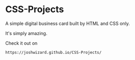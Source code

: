 # CSS-Projects
A simple digital business card built by HTML and CSS only.

It's simply amazing.

Check it out on

```https://joshwizard.github.io/CSS-Projects/```
